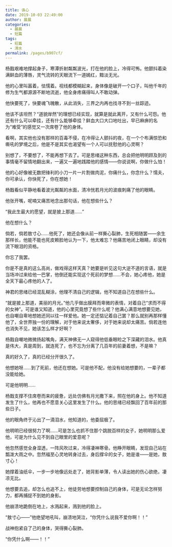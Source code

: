 ```yaml
---
title: 诛心
date: 2019-10-03 22:49:00
author: 晨晨
categories: 
  - 晨晨
  - 短篇
tags: 
  - 短篇
  - 清水
permalink: /pages/b907cf/
---
```


杨戬艰难地撑起身子，寒潭折射粼粼波光，打在他的脸上，冷得可怖。他颤抖着染满鲜血的薄唇，灵气流转的天眼流下一道嫣红，黯淡无光。

他的心里叫嚣着，怯懦着。视线都模糊起来，身体像是破开一个口子，叫他千年的修为生气都源源不断地流逝，他全身疼痛得叫人不敢动弹。

他快要死了，快要魂飞魄散，从此消失，三界之内再也找寻不到一丝踪迹。

<!-- more -->

他该不该坦然？“道貌岸然”的理想已经实现，就算是就此离开，又有什么可怨。他还有什么可以牵挂，还有什么能够牵挂？鲜血大口大口地吐出，早已麻痹的名为“难受”的感觉又一次席卷了他的身体。

看啊，其实他也没有那样的百毒不侵，在冷得让人颤抖的夜，在一个个布满惊恐和嘶吼的梦境之后，他是不是其实也渴望有一个人可以抚慰他的心灵啊？

别想了，不要想了，不能再想下去了。可是思绪这种东西，总会把他明明顾及到的事情毫不留情地翻出来，一遍又一遍地践踏他的感情——你说说啊，你做什么怕！

他的心好像被无数把锋利的小刀一片一片割做肉泥，你痛什么，你念什么？懦夫，你可承认，你快死了，你在想她！

杨戬看似平静地看着波光粼粼的水面，清冷恍若月光的波痕刺痛了他的眼睛。

他张开嘴，呢喃又痛苦地念出那句话，他在想些什么？

“我此生最大的愿望，就是披上那道……”

他在想什么？

倘若，倘若敖寸心……他死了，她还会像从前一样撕心裂肺，生死相随罢——余生那样长，他能不能也死皮赖脸地认为一下，他太难忘？他痛苦地闭上眼睛，却没有流下眼泪的资格。

你忘了我罢。

你是不是真的这么高尚，做戏得这样天真？她要是听见这句大逆不道的言语，就是当场冲过来给他一巴掌，他倒还能实现这个死前的梦想……不会，她心疼他，她是全天下最心疼他的人了。

神君的思绪已经混乱糊涂，他理不清自己的逻辑，他不知道自己在想些什么。

“就是披上那道，美丽的月光。”他几乎做出膜拜而卑微的表情，对着自己“求而不得的女神”。可是谁又知道，他的心里究竟想了些什么呢？他满心满意地想要见她，也自嘲自卑地想她还同以往一样爱他。她一定还惦记着自己罢？那么就别再那样懂他了，全世界独一份的理解，对于他来说太奢侈，对于她来说却太痛苦。倘若连他也消失不见，她该怎么样才好啊？

杨戬自嘲地微微扬起嘴角，满天神佛无一人窥得他低垂眼睑之下深藏的泪水。他真是伟大，真是周到，就连死了，也不忘为分离了几百年的前妻着想，不是嘛？

真的好久了，真的已经分开很久了。

他想她呀……到了死前，他还在想她。可是他不配，他没有给她想要的，一辈子都没能给她。

可是他明明……

杨戬支撑不住席卷而来的疲惫，远处仿佛有月光撒下来，照在他的身上。他不知道发生了什么，他再也不愿意关心这里发生了什么。他的思绪已经飘回了百年前的那些日子。

他的眼角终于沁出了一滴泪水，他知道的，他委屈极了。

他明明已经很努力了啊……可是怎么也抓不住那个跳脱百样的女子，她明明那么爱他，可是为什么见不到自己眼里的爱意呢？

他忽然感觉全身湿透，一阵风吹过来，冷得凄神寒骨。他睁开眼睛，发现自己站在瓢泼大雨之中。忽然福至心灵地转身过去，身后撑伞的女子，她是谁——是她，敖寸心！

她撑着油纸伞，一步一步地像远处走了，她背影单薄，令人读出她的伤心欲绝，凄凉无比。

他想要去追，却怎么也追不上，他徒劳地想要控制自己的身体，可是无论怎样努力，都再捕捉不到她的身影。

他崩溃地跪倒在地上，水溅起来，溅到他的脸上。

“敖寸心——”他绝望地吼叫，崩溃地哭泣，“你凭什么说我不爱你啊！！”

战神抱紧自了己的身体，哭得撕心裂肺。

“你凭什么啊——！！”
